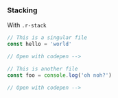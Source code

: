 ### Stacking
With `.r-stack`


<div class='r-stack'>

```jsx
// This is a singular file
const hello = 'world'

// Open with codepen -->
```
<!-- .element: class="fragment fade-in-then-out"  -->


```jsx
// This is another file
const foo = console.log('oh noh?')

// Open with codepen -->
```
<!-- .element: class="fragment fade-in-then-out"  -->

</div>